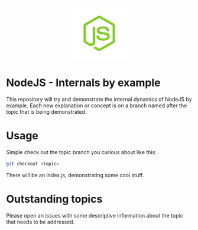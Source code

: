 <div align="center">
    <img src="./asset/nodejs.png" width="30%" height="30%"/>
</div>

# NodeJS - Internals by example

This repository will try and demonstrate the internal dynamics of NodeJS by example. Each new explanation or concept is on a branch named after the topic that is being demonstrated.

# Usage

Simple check out the topic branch you curious about like this:

```sh
git checkout <topic>
```

There will be an index.js, demonstrating some cool stuff.

# Outstanding topics

Please open an issues with some descriptive information about the topic that needs to be addressed.